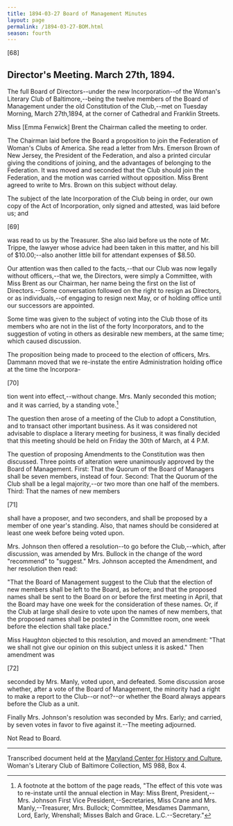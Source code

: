 ```yaml
---
title: 1894-03-27 Board of Management Minutes
layout: page
permalink: /1894-03-27-BOM.html
season: fourth
---
```


<style>
    #maincontent{
        font-size:1.4em;
    }
</style>
[68]

## Director's Meeting. March 27th, 1894.

The full Board of Directors--under the new Incorporation--of the Woman's Literary Club of Baltimore,--being the twelve members of the Board of Management under the old Constitution of the Club,--met on Tuesday Morning, March 27th,1894, at the corner of Cathedral and Franklin Streets.

Miss [Emma Fenwick] Brent the Chairman called the meeting to order.

The Chairman laid before the Board a proposition to join the Federation of Woman's Clubs of America. She read a letter from Mrs. Emerson Brown of New Jersey, the President of the Federation, and also a printed circular giving the conditions of joining, and the advantages of belonging to the Federation. It was moved and seconded that the Club should join the Federation, and the motion was carried without opposition. Miss Brent agreed to write to Mrs. Brown on this subject without delay.

The subject of the late Incorporation of the Club being in order, our own copy of the Act of Incorporation, only signed and attested, was laid before us; and

[69]

was read to us by the Treasurer. She also laid before us the note of Mr. Trippe, the lawyer whose advice had been taken in this matter, and his bill of $10.00;--also another little bill for attendant expenses of $8.50.

Our attention was then called to the facts,--that our Club was now legally without officers,--that we, the Directors, were simply a Committee, with Miss Brent as our Chairman, her name being the first on the list of Directors.--Some conversation followed on the right to resign as Directors, or as individuals,--of engaging to resign next May, or of holding office until our successors are appointed.

Some time was given to the subject of voting into the Club those of its members who are not in the list of the forty Incorporators, and to the suggestion of voting in others as desirable new members, at the same time; which caused discussion.

The proposition being made to proceed to the election of officers, Mrs. Dammann moved that we re-instate the entire Administration holding office at the time the Incorpora-

[70]

tion went into effect,--without change. Mrs. Manly seconded this motion; and it was carried, by a standing vote.[^cranenote3]

[^cranenote3]: A footnote at the bottom of the page reads, "The effect of this vote was to re-instate until the annual election in May: Miss Brent, President,--Mrs. Johnson First Vice President,--Secretaries, Miss Crane and Mrs. Manly,--Treasurer, Mrs. Bullock; Committee, Mesdames Dammann, Lord, Early, Wrenshall; Misses Balch and Grace. L.C.--Secretary."

The question then arose of a meeting of the Club to adopt a Constitution, and to transact other important business. As it was considered not advisable to displace a literary meeting for business, it was finally decided that this meeting should be held on Friday the 30th of March, at 4 P.M.

The question of proposing Amendments to the Constitution was then discussed. Three points of alteration were unanimously approved by the Board of Management. First: That the Quorum of the Board of Managers shall be seven members, instead of four. Second: That the Quorum of the Club shall be a legal majority,--or two more than one half of the members. Third: That the names of new members

[71]

shall have a proposer, and two seconders, and shall be proposed by a member of one year's standing. Also, that names should be considered at least one week before being voted upon.

Mrs. Johnson then offered a resolution--to go before the Club,--which, after discussion, was amended by Mrs. Bullock in the change of the word "recommend" to "suggest." Mrs. Johnson accepted the Amendment, and her resolution then read:

"That the Board of Management suggest to the Club that the election of new members shall be left to the Board, as before; and that the proposed names shall be sent to the Board on or before the first meeting in April, that the Board may have one week for the consideration of these names. Or, if the Club at large shall desire to vote upon the names of new members, that the proposed names shall be posted in the Committee room, one week before the election shall take place."

Miss Haughton objected to this resolution, and moved an amendment: "That we shall not give our opinion on this subject unless it is asked." Then amendment was

[72]

seconded by Mrs. Manly, voted upon, and defeated. Some discussion arose whether, after a vote of the Board of Management, the minority had a right to make a report to the Club--or not?--or whether the Board always appears before the Club as a unit.

Finally Mrs. Johnson's resolution was seconded by Mrs. Early; and carried, by seven votes in favor to five against it.--The meeting adjourned.

Not Read to Board.

<hr>

Transcribed document held at the [Maryland Center for History and Culture](http://mdhs.org/), Woman's Literary Club of Baltimore Collection, MS 988, Box 4. 